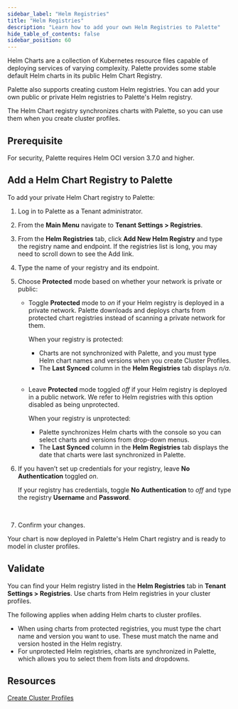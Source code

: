 ```yaml
---
sidebar_label: "Helm Registries"
title: "Helm Registries"
description: "Learn how to add your own Helm Registries to Palette"
hide_table_of_contents: false
sidebar_position: 60
---
```


Helm Charts are a collection of Kubernetes resource files capable of deploying services of varying complexity. Palette
provides some stable default Helm charts in its public Helm Chart Registry.

Palette also supports creating custom Helm registries. You can add your own public or private Helm registries to
Palette's Helm registry.

The Helm Chart registry synchronizes charts with Palette, so you can use them when you create cluster profiles.

## Prerequisite

For security, Palette requires Helm OCI version 3.7.0 and higher.

## Add a Helm Chart Registry to Palette

To add your private Helm Chart registry to Palette:

1. Log in to Palette as a Tenant administrator.

2. From the **Main Menu** navigate to **Tenant Settings > Registries**.

3. From the **Helm Registries** tab, click **Add New Helm Registry** and type the registry name and endpoint. If the
   registries list is long, you may need to scroll down to see the Add link.

4. Type the name of your registry and its endpoint.

5. Choose **Protected** mode based on whether your network is private or public:

   - Toggle **Protected** mode to _on_ if your Helm registry is deployed in a private network. Palette downloads and
     deploys charts from protected chart registries instead of scanning a private network for them.

     When your registry is protected:

     - Charts are not synchronized with Palette, and you must type Helm chart names and versions when you create Cluster
       Profiles.
     - The **Last Synced** column in the **Helm Registries** tab displays _n/a_.
       <br />
       <br />

   - Leave **Protected** mode toggled _off_ if your Helm registry is deployed in a public network. We refer to Helm
     registries with this option disabled as being unprotected.

     When your registry is unprotected:

     - Palette synchronizes Helm charts with the console so you can select charts and versions from drop-down menus.
     - The **Last Synced** column in the **Helm Registries** tab displays the date that charts were last synchronized in
       Palette.
       <br />

6. If you haven’t set up credentials for your registry, leave **No Authentication** toggled _on_.

   If your registry has credentials, toggle **No Authentication** to _off_ and type the registry **Username** and
   **Password**.

   <br />

7. Confirm your changes.

Your chart is now deployed in Palette's Helm Chart registry and is ready to model in cluster profiles.

## Validate

You can find your Helm registry listed in the **Helm Registries** tab in **Tenant Settings > Registries**. Use charts
from Helm registries in your cluster profiles.

The following applies when adding Helm charts to cluster profiles.

- When using charts from protected registries, you must type the chart name and version you want to use. These must
  match the name and version hosted in the Helm registry.
- For unprotected Helm registries, charts are synchronized in Palette, which allows you to select them from lists and
  dropdowns.

## Resources

[Create Cluster Profiles](../profiles/cluster-profiles/create-cluster-profiles/create-cluster-profiles.md)

<br />
